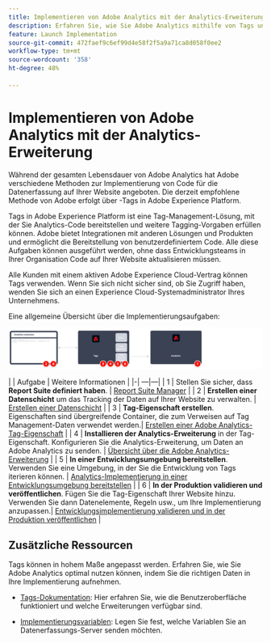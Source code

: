 ```yaml
---
title: Implementieren von Adobe Analytics mit der Analytics-Erweiterung
description: Erfahren Sie, wie Sie Adobe Analytics mithilfe von Tags und der Analytics-Erweiterung implementieren
feature: Launch Implementation
source-git-commit: 472faef9c6ef99d4e58f2f5a9a71ca8d058f0ee2
workflow-type: tm+mt
source-wordcount: '358'
ht-degree: 48%

---
```


# Implementieren von Adobe Analytics mit der Analytics-Erweiterung

Während der gesamten Lebensdauer von Adobe Analytics hat Adobe verschiedene Methoden zur Implementierung von Code für die Datenerfassung auf Ihrer Website angeboten. Die derzeit empfohlene Methode von Adobe erfolgt über -Tags in Adobe Experience Platform.

Tags in Adobe Experience Platform ist eine Tag-Management-Lösung, mit der Sie Analytics-Code bereitstellen und weitere Tagging-Vorgaben erfüllen können. Adobe bietet Integrationen mit anderen Lösungen und Produkten und ermöglicht die Bereitstellung von benutzerdefiniertem Code. Alle diese Aufgaben können ausgeführt werden, ohne dass Entwicklungsteams in Ihrer Organisation Code auf Ihrer Website aktualisieren müssen.

Alle Kunden mit einem aktiven Adobe Experience Cloud-Vertrag können Tags verwenden. Wenn Sie sich nicht sicher sind, ob Sie Zugriff haben, wenden Sie sich an einen Experience Cloud-Systemadministrator Ihres Unternehmens.

Eine allgemeine Übersicht über die Implementierungsaufgaben:

![Adobe Analytics mithilfe des Workflows für die Analytics-Erweiterung](../assets/analytics-extension-annotated.png)

| | Aufgabe | Weitere Informationen | |-| —|—| | 1 | Stellen Sie sicher, dass **Report Suite definiert haben**. | [Report Suite Manager](../../admin/admin/c-manage-report-suites/report-suites-admin.md) | | 2 | **Erstellen einer Datenschicht** um das Tracking der Daten auf Ihrer Website zu verwalten. | [Erstellen einer Datenschicht](../prepare/data-layer.md) | | 3 | **Tag-Eigenschaft erstellen**. Eigenschaften sind übergreifende Container, die zum Verweisen auf Tag Management-Daten verwendet werden.| [Erstellen einer Adobe Analytics-Tag-Eigenschaft](../launch/create-analytics-property.md) | | 4 | **Installieren der Analytics-Erweiterung** in der Tag-Eigenschaft. Konfigurieren Sie die Analytics-Erweiterung, um Daten an Adobe Analytics zu senden. | [Übersicht über die Adobe Analytics-Erweiterung](https://experienceleague.adobe.com/docs/experience-platform/tags/extensions/client/analytics/overview.html?lang=en) | | 5 | **In einer Entwicklungsumgebung bereitstellen**. Verwenden Sie eine Umgebung, in der Sie die Entwicklung von Tags iterieren können. | [Analytics-Implementierung in einer Entwicklungsumgebung bereitstellen](./deploy-dev.md) | | 6 | **In der Produktion validieren und veröffentlichen**. Fügen Sie die Tag-Eigenschaft Ihrer Website hinzu. Verwenden Sie dann Datenelemente, Regeln usw., um Ihre Implementierung anzupassen.| [Entwicklungsimplementierung validieren und in der Produktion veröffentlichen](./validate-publish-prod.md) |

## Zusätzliche Ressourcen

Tags können in hohem Maße angepasst werden. Erfahren Sie, wie Sie Adobe Analytics optimal nutzen können, indem Sie die richtigen Daten in Ihre Implementierung aufnehmen.

- [Tags-Dokumentation](https://experienceleague.adobe.com/docs/experience-platform/tags/home.html?lang=de#): Hier erfahren Sie, wie die Benutzeroberfläche funktioniert und welche Erweiterungen verfügbar sind.

- [Implementierungsvariablen](../vars/overview.md): Legen Sie fest, welche Variablen Sie an Datenerfassungs-Server senden möchten.
